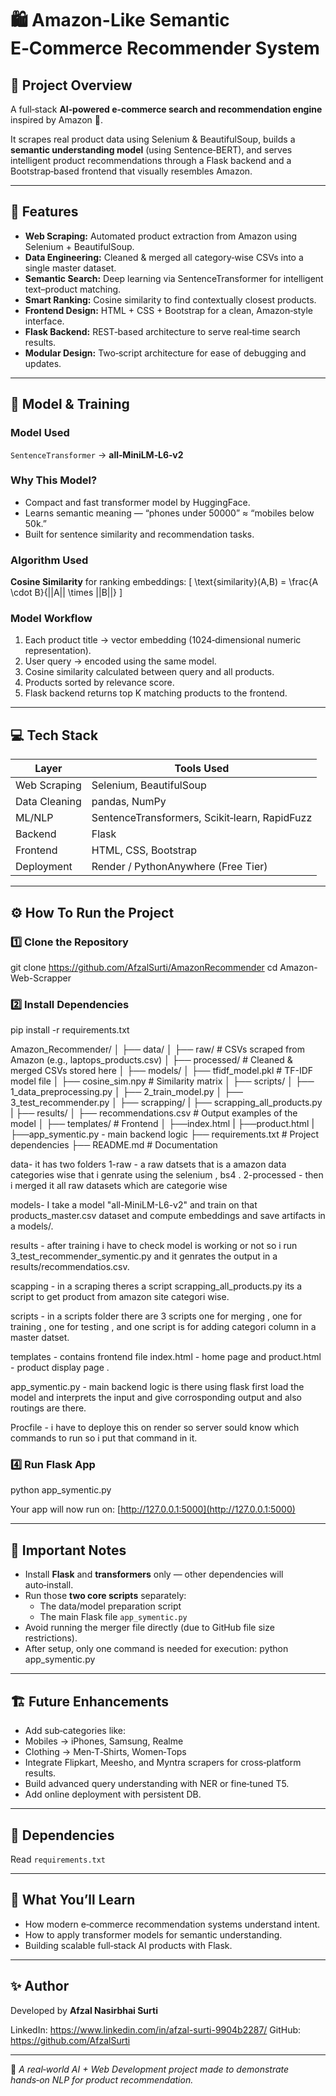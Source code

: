 # 🛍️ Amazon-Like Semantic E‑Commerce Recommender System

## 📘 Project Overview
A full‑stack **AI‑powered e‑commerce search and recommendation engine** inspired by Amazon 🧠.

It scrapes real product data using Selenium & BeautifulSoup, builds a **semantic understanding model** (using Sentence‑BERT), and serves intelligent product recommendations through a Flask backend and a Bootstrap‑based frontend that visually resembles Amazon.

---

## 🚀 Features
- **Web Scraping:** Automated product extraction from Amazon using Selenium + BeautifulSoup.
- **Data Engineering:** Cleaned & merged all category‑wise CSVs into a single master dataset.
- **Semantic Search:** Deep learning via SentenceTransformer for intelligent text–product matching.
- **Smart Ranking:** Cosine similarity to find contextually closest products.
- **Frontend Design:** HTML + CSS + Bootstrap for a clean, Amazon‑style interface.
- **Flask Backend:** REST‑based architecture to serve real‑time search results.
- **Modular Design:** Two‑script architecture for ease of debugging and updates.

---

## 🧠 Model & Training

### Model Used
`SentenceTransformer` → **all‑MiniLM‑L6‑v2**

### Why This Model?
- Compact and fast transformer model by HuggingFace.
- Learns semantic meaning — “phones under 50000” ≈ “mobiles below 50k.”
- Built for sentence similarity and recommendation tasks.

### Algorithm Used
**Cosine Similarity** for ranking embeddings:
\[
\text{similarity}(A,B) = \frac{A \cdot B}{||A|| \times ||B||}
\]

### Model Workflow
1. Each product title → vector embedding (1024‑dimensional numeric representation).
2. User query → encoded using the same model.
3. Cosine similarity calculated between query and all products.
4. Products sorted by relevance score.
5. Flask backend returns top K matching products to the frontend.

---

## 💻 Tech Stack

| Layer | Tools Used |
|--------|-------------|
| Web Scraping | Selenium, BeautifulSoup |
| Data Cleaning | pandas, NumPy |
| ML/NLP | SentenceTransformers, Scikit‑learn, RapidFuzz |
| Backend | Flask |
| Frontend | HTML, CSS, Bootstrap |
| Deployment | Render / PythonAnywhere (Free Tier) |

---

## ⚙️ How To Run the Project

### 1️⃣ Clone the Repository
git clone https://github.com/AfzalSurti/AmazonRecommender
cd Amazon-Web-Scrapper

### 2️⃣ Install Dependencies
pip install -r requirements.txt

Amazon_Recommender/
│
├── data/
│   ├── raw/                  # CSVs scraped from Amazon (e.g., laptops_products.csv)
│   ├── processed/            # Cleaned & merged CSVs stored here
│
├── models/
│   ├── tfidf_model.pkl       # TF-IDF model file
│   ├── cosine_sim.npy        # Similarity matrix
│
├── scripts/
│   ├── 1_data_preprocessing.py
│   ├── 2_train_model.py
│   ├── 3_test_recommender.py
│
├── scrapping/
|   ├── scrapping_all_products.py
|
├── results/
│   ├── recommendations.csv   # Output examples of the model
│
├── templates/                # Frontend
│   ├──index.html
|   ├──product.html
|
├──app_symentic.py - main backend logic
├── requirements.txt          # Project dependencies
├── README.md                 # Documentation


data- it has two folders 
      1-raw - a raw datsets that is a amazon data categories wise that i   genrate using the selenium , bs4 .
      2-processed -  then i merged it all raw datasets which are categorie wise

models- I take  a model "all-MiniLM-L6-v2" and train on that products_master.csv dataset
        and compute embeddings and save artifacts in a models/.

results - after training i have to check model is working or not so 
          i run 3_test_recommender_symentic.py and it genrates the output in a results/recommendatios.csv.

scapping - in a scraping theres a script scrapping_all_products.py its a script to 
            get product from amazon site categori wise.

scripts - in a scripts folder there are 3 scripts one for merging , one for training , 
          one for testing  , and one script is for adding categori column in a master datset.

templates - contains frontend file index.html - home page and product.html - product 
            display page .

app_symentic.py - main backend logic is there using flask first load the model 
                  and interprets the input and give corrosponding output and also routings are there.

Procfile - i have to deploye this on render so server sould know which commands to run so 
            i put that command in it.

### 4️⃣ Run Flask App
python app_symentic.py


Your app will now run on:
[http://127.0.0.1:5000](http://127.0.0.1:5000)

---

## 🔧 Important Notes
- Install **Flask** and **transformers** only — other dependencies will auto‑install.
- Run those **two core scripts** separately:  
  - The data/model preparation script  
  - The main Flask file `app_symentic.py`
- Avoid running the merger file directly (due to GitHub file size restrictions).
- After setup, only one command is needed for execution: python app_symentic.py

---

## 🏗️ Future Enhancements
- Add sub‑categories like:
- Mobiles → iPhones, Samsung, Realme
- Clothing → Men‑T‑Shirts, Women‑Tops
- Integrate Flipkart, Meesho, and Myntra scrapers for cross‑platform results.
- Build advanced query understanding with NER or fine‑tuned T5.
- Add online deployment with persistent DB.

---

## 📄 Dependencies
Read  `requirements.txt` 

---

## 🧠 What You’ll Learn
- How modern e‑commerce recommendation systems understand intent.
- How to apply transformer models for semantic understanding.
- Building scalable full‑stack AI products with Flask.

---

## ✨ Author
Developed by **Afzal Nasirbhai Surti**

LinkedIn:  https://www.linkedin.com/in/afzal-surti-9904b2287/
GitHub: https://github.com/AfzalSurti

---

🛒 *A real‑world AI + Web Development project made to demonstrate hands‑on NLP for product recommendation.*

